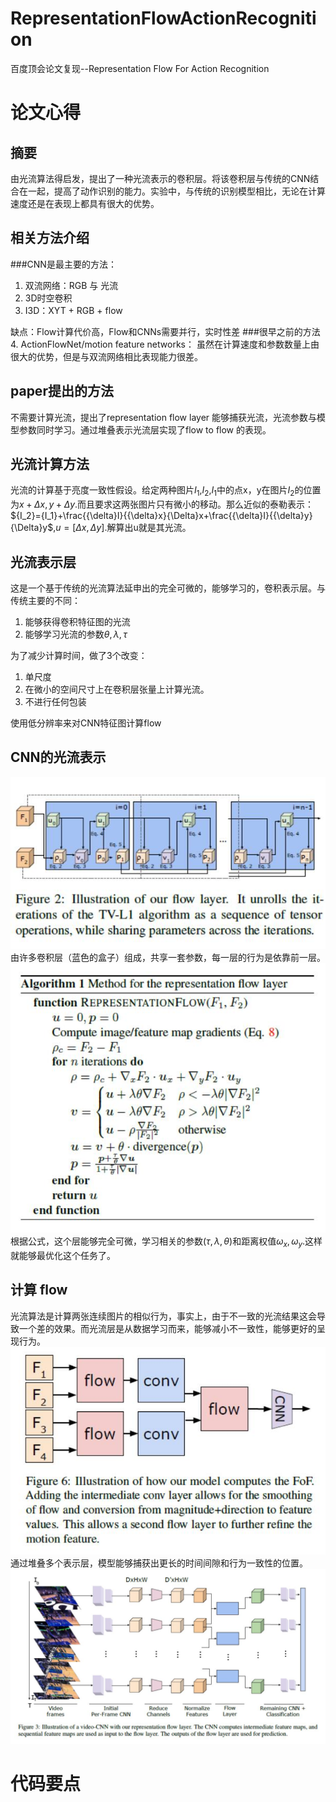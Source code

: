 # RepresentationFlowActionRecognition
 百度顶会论文复现--Representation Flow For Action Recognition
# 论文心得
## 摘要
由光流算法得启发，提出了一种光流表示的卷积层。将该卷积层与传统的CNN结合在一起，提高了动作识别的能力。实验中，与传统的识别模型相比，无论在计算速度还是在表现上都具有很大的优势。
## 相关方法介绍
###CNN是最主要的方法：
1. 双流网络：RGB 与 光流
2. 3D时空卷积
3. I3D：XYT + RGB + flow

缺点：Flow计算代价高，Flow和CNNs需要并行，实时性差
###很早之前的方法
4. ActionFlowNet/motion feature networks： 虽然在计算速度和参数数量上由很大的优势，但是与双流网络相比表现能力很差。
## paper提出的方法
不需要计算光流，提出了representation flow layer 能够捕获光流，光流参数与模型参数同时学习。通过堆叠表示光流层实现了flow to flow 的表现。
## 光流计算方法
光流的计算基于亮度一致性假设。给定两种图片$I_1$,$I_2$,$I_1$中的点x，y在图片$I_2$的位置为$x+{\Delta}x,y+{\Delta}y$.而且要求这两张图片只有微小的移动。那么近似的泰勒表示：${I_2}={I_1}+\frac{{\delta}I}{{\delta}x}{\Delta}x+\frac{{\delta}I}{{\delta}y}{\Delta}y$,$u=[{\Delta}x,{\Delta}y]$.解算出u就是其光流。

## 光流表示层
这是一个基于传统的光流算法延申出的完全可微的，能够学习的，卷积表示层。与传统主要的不同：
1. 能够获得卷积特征图的光流
2. 能够学习光流的参数${\theta},{\lambda},{\tau}$

为了减少计算时间，做了3个改变：
1. 单尺度
2. 在微小的空间尺寸上在卷积层张量上计算光流。
3. 不进行任何包装

使用低分辨率来对CNN特征图计算flow
## CNN的光流表示
![images](images/figure1.jpg)
由许多卷积层（蓝色的盒子）组成，共享一套参数，每一层的行为是依靠前一层。
![images](images/algorithm1.jpg)
根据公式，这个层能够完全可微，学习相关的参数$({\tau}, {\lambda},{\theta})$和距离权值${\omega}_x,{\omega}_y$.这样就能够最优化这个任务了。
## 计算 flow
光流算法是计算两张连续图片的相似行为，事实上，由于不一致的光流结果这会导致一个差的效果。而光流层是从数据学习而来，能够减小不一致性，能够更好的呈现行为。
![images](images/figure6.jpg)
通过堆叠多个表示层，模型能够捕获出更长的时间间隙和行为一致性的位置。
![iamges](images/figure3.jpg)
# 代码要点